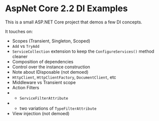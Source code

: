 # AspNet Core 2.2 DI Examples

This is a small ASP.NET Core project that demos a few DI concepts.

It touches on:
* Scopes (Transient, Singleton, Scoped)
* `Add` vs `TryAdd`
* `ServiceCollection` extension to keep the `ConfigureServices()` method cleaner
* Composition of dependencies
* Control over the instance construction
* Note about IDisposable (not demoed)
* `HttpClient`, `HttpClientFactory`, `DocumentClient`, etc
* Middleware vs Transient scope
* Action Filters
* * `ServiceFilterAttribute`
* * two variations of `TypeFilterAttribute`
* View injection (not demoed)
